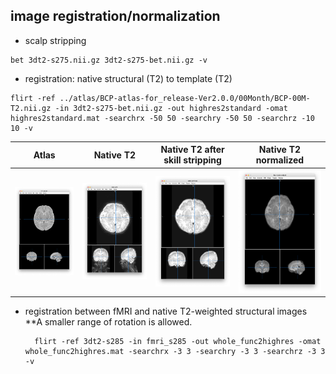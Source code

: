 ## image registration/normalization
- scalp stripping
```
bet 3dt2-s275.nii.gz 3dt2-s275-bet.nii.gz -v
```
- registration: native structural (T2) to template (T2)
```
flirt -ref ../atlas/BCP-atlas-for_release-Ver2.0.0/00Month/BCP-00M-T2.nii.gz -in 3dt2-s275-bet.nii.gz -out highres2standard -omat highres2standard.mat -searchrx -50 50 -searchry -50 50 -searchrz -10 10 -v
```
Atlas          |  Native T2 |  Native T2 after skill stripping | Native T2 normalized
:-------------:|:----------:|:--------------------------------:|:-------------------------:
![](https://github.com/fahsuanlin/study_preterm/blob/main/images/t2_template.png?raw=true)  | ![](https://github.com/fahsuanlin/study_preterm/blob/main/images/t2_native.png?raw=true)| ![](https://github.com/fahsuanlin/study_preterm/blob/main/images/t2_bet_native.png?raw=true) | ![](https://github.com/fahsuanlin/study_preterm/blob/main/images/t2_bet_native2template.png?raw=true)


- registration between fMRI and native T2-weighted structural images
  **A smaller range of rotation is allowed.
  
  ```
  	flirt -ref 3dt2-s285 -in fmri_s285 -out whole_func2highres -omat whole_func2highres.mat -searchrx -3 3 -searchry -3 3 -searchrz -3 3 -v
  ```
